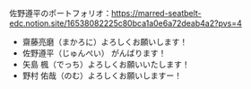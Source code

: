 佐野遵平のポートフォリオ：https://marred-seatbelt-edc.notion.site/16538082225c80bca1a0e6a72deab4a2?pvs=4

- 齋藤亮磨（まかろに）よろしくお願いします！
- 佐野遵平（じゅんぺい） がんばります！
- 矢島 楓（でっち）よろしくお願いいたします！
- 野村 佑哉（のむ）よろしくお願いしますー！
